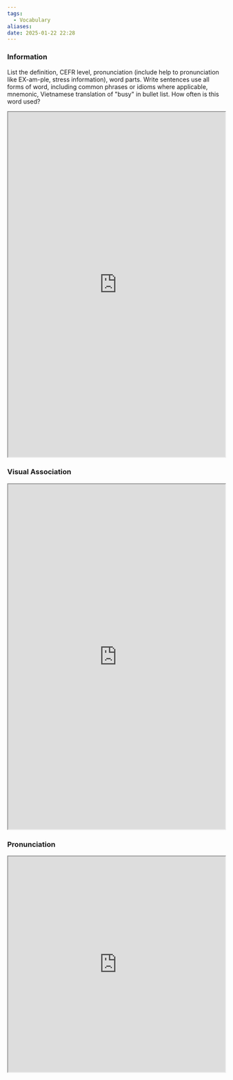 ```yaml
---
tags:
  - Vocabulary
aliases:
date: 2025-01-22 22:28
---
```

### Information

List the definition, CEFR level, pronunciation (include help to pronunciation like EX-am-ple, stress information), word parts. Write sentences use all forms of word, including common phrases or idioms where applicable, mnemonic, Vietnamese translation of "busy" in bullet list. How often is this word used?

<iframe
    height="800"
    width="100%"
    style="padding: 0; margin: 0;"
    src="https://www.perplexity.ai">
</iframe>

### Visual Association

<iframe
    height="800"
    width="100%"
    style="padding: 0; margin: 0;"
    src="https://www.google.com/search?tbm=isch&q=busy">
</iframe>

### Pronunciation

<iframe
    height="500"
    width="100%"
    style="padding: 0; margin: 0;"
    src="https://www.google.com/search?q=how+to+pronounce+busy&hl=en">
</iframe>
